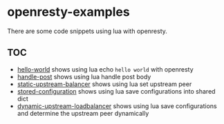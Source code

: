 # openresty-examples

There are some code snippets using lua with openresty.

## TOC

- [hello-world](https://github.com/Colstuwjx/openresty-examples/tree/master/tests/1.%20hello-world) shows using lua echo `hello world` with openresty
- [handle-post](https://github.com/Colstuwjx/openresty-examples/tree/master/tests/2.%20handle%20post) shows using lua handle post body
- [static-upstream-balancer](https://github.com/Colstuwjx/openresty-examples/tree/master/tests/3.%20static%20upstream%20balancer) shows using lua set upstream peer
- [stored-configuration](https://github.com/Colstuwjx/openresty-examples/tree/master/tests/4.%20stored%20configuration) shows using lua save configurations into shared dict
- [dynamic-upstream-loadbalancer](https://github.com/Colstuwjx/openresty-examples/tree/master/tests/5.%20dynamic%20upstream%20loadbalancer) shows using lua save configurations and determine the upstream peer dynamically
